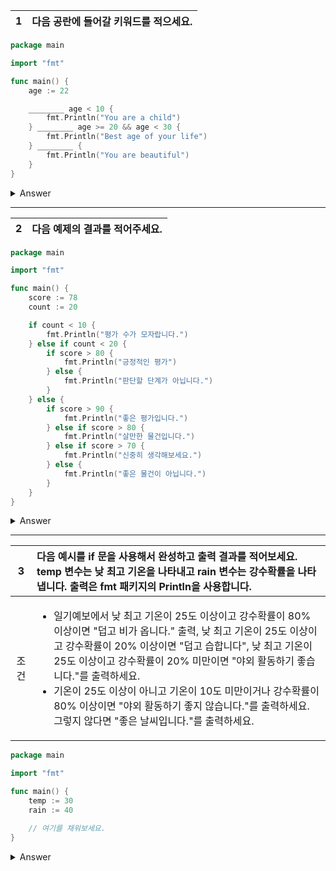 1 | 다음 공란에 들어갈 키워드를 적으세요.
:--:|:--

```go
package main

import "fmt"

func main() {
    age := 22

    ________ age < 10 {
        fmt.Println("You are a child")
    } ________ age >= 20 && age < 30 {
        fmt.Println("Best age of your life")
    } ________ {
        fmt.Println("You are beautiful")
    }
}
```

<details>
<summary> Answer </summary>

```go
package main

import "fmt"

func main() {
    age := 22

    if age < 10 {
        fmt.Println("You are a child")
    } else if age >= 20 && age < 30 {
        fmt.Println("Best age of your life")
    } else {
        fmt.Println("You are beautiful")
    }
}
```

</details>

---

2 | 다음 예제의 결과를 적어주세요.
:--:|:--

```go
package main

import "fmt"

func main() {
    score := 78
    count := 20

    if count < 10 {
        fmt.Println("평가 수가 모자랍니다.")
    } else if count < 20 {
        if score > 80 {
            fmt.Println("긍정적인 평가")
        } else {
            fmt.Println("판단할 단계가 아닙니다.")
        }
    } else {
        if score > 90 {
            fmt.Println("좋은 평가입니다.")
        } else if score > 80 {
            fmt.Println("살만한 물건입니다.")
        } else if score > 70 {
            fmt.Println("신중히 생각해보세요.")
        } else {
            fmt.Println("좋은 물건이 아닙니다.")
        }
    }
}
```

<details>
<summary> Answer </summary>

```sh
신중히 생각해보세요.
```

</details>

---

3 | 다음 예시를 if 문을 사용해서 완성하고 출력 결과를 적어보세요. temp 변수는 낮 최고 기온을 나타내고 rain 변수는 강수확률을 나타냅니다. 출력은 fmt 패키지의 Println을 사용합니다.
:--:|:--
조건 | <ul><li>일기예보에서 낮 최고 기온이 25도 이상이고 강수확률이 80% 이상이면 "덥고 비가 옵니다." 출력, 낮 최고 기온이 25도 이상이고 강수확률이 20% 이상이면 "덥고 습합니다", 낮 최고 기온이 25도 이상이고 강수확률이 20% 미만이면 "야외 활동하기 좋습니다."를 출력하세요.</li><li>기온이 25도 이상이 아니고 기온이 10도 미만이거나 강수확률이 80% 이상이면 "야외 활동하기 좋지 않습니다."를 출력하세요. 그렇지 않다면 "좋은 날씨입니다."를 출력하세요.</li></ul>

```go
package main

import "fmt"

func main() {
    temp := 30
    rain := 40

    // 여기를 채워보세요.
}
```

<details>
<summary> Answer </summary>

```go
// q09.03.go
package main

import "fmt"

func main() {
	temp := 30
	rain := 40

	if temp >= 25 {
		if rain >= 80 {
			fmt.Println("덥고 비가 옵니다.")
		} else if rain >= 20 {
			fmt.Println("덥고 습합니다.")
		} else {
			fmt.Println("야외 활동하기 좋습니다.")
		}
	} else if temp < 10 || rain >= 80 {
		fmt.Println("야외 활동하기 좋지 않습니다.")
	} else {
		fmt.Println("좋은 날씨입니다.")
	}
}
```

```sh
덥고 습합니다.
```

[q09.03.go](./q09.03/q09.03.go)

</details>
